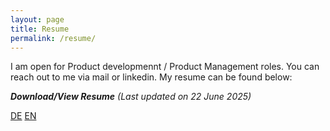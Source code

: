 ```yaml
---
layout: page
title: Resume
permalink: /resume/
---
```


I am open for Product developmennt / Product Management roles. You can reach out to me via mail or linkedin. My resume can be found below:

_**Download/View Resume** (Last updated on 22 June 2025)_

 <a href="{{ '/assets/pdf/Sagar_Wadke_Resume_De.pdf' | relative_url }}" class="btn btn-outline-primary btn-sm" download>DE</a>  <a href="{{ '/assets/pdf/Sagar_Wadke_Resume_En.pdf' | relative_url }}" class="btn btn-outline-primary btn-sm" download>EN</a>